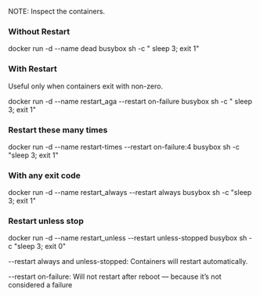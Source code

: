 NOTE: Inspect the containers.

### Without Restart 

docker run -d --name dead  busybox sh -c " sleep 3; exit 1"

### With Restart 

Useful only when containers exit with non-zero.

docker run -d --name restart_aga --restart on-failure busybox sh -c " sleep 3; exit 1"


### Restart these many times

docker run -d --name restart-times --restart on-failure:4  busybox sh -c "sleep 3; exit 1"

###   With any  exit code 

docker run -d --name restart_always  --restart always busybox sh -c "sleep 3; exit 1"


### Restart unless stop

docker run -d --name restart_unless --restart unless-stopped busybox sh -c "sleep 3; exit 0"


--restart always and unless-stopped: Containers will restart automatically.

--restart on-failure: Will not restart after reboot — because it’s not considered a failure


